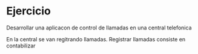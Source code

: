 # Ejercicio

Desarrollar una aplicacon de control de llamadas en una central telefonica


En la central se van regitrando llamadas. Registrar llamadas consiste en contabilizar 

